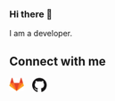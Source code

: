 ### Hi there 👋
I am a developer.

## Connect with me
<a href="https://gitlab.com/s96Abrar">
  <img alt="s96Abrar | GitLab" align="left" width="26px" style="margin-right:15px" src="https://raw.githubusercontent.com/s96Abrar/s96Abrar/master/gitlab.svg" />
</a>
<a href="https://github.com/s96Abrar">
  <img alt="s96Abrar | GitHub" align="left" width="26px" style="margin-right:15px" src="https://raw.githubusercontent.com/github/explore/78df643247d429f6cc873026c0622819ad797942/topics/github/github.png" />
</a>

<br/>
<!--
**s96Abrar/s96Abrar** is a ✨ _special_ ✨ repository because its `README.md` (this file) appears on your GitHub profile.

Here are some ideas to get you started:

- 🔭 I’m currently working on ...
- 🌱 I’m currently learning ...
- 👯 I’m looking to collaborate on ...
- 🤔 I’m looking for help with ...
- 💬 Ask me about ...
- 📫 How to reach me: ...
- 😄 Pronouns: ...
- ⚡ Fun fact: ...
-->
